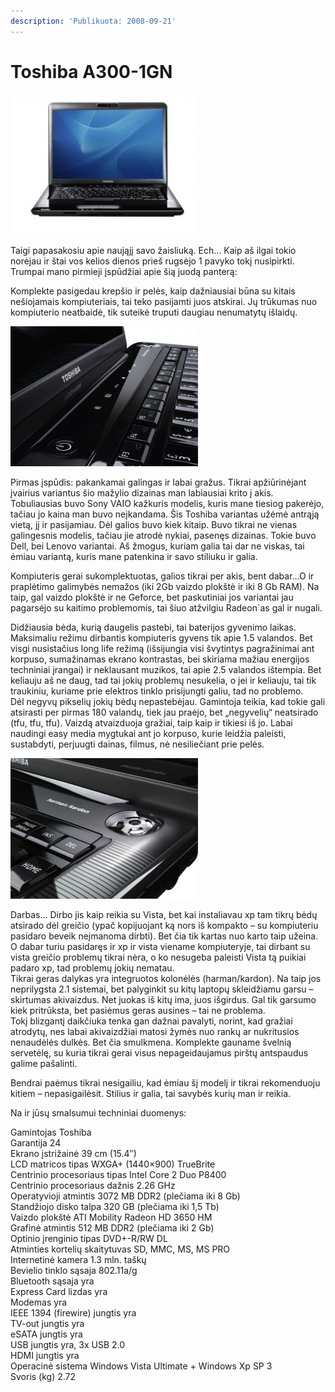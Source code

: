 ```yaml
---
description: 'Publikuota: 2008-09-21'
---
```


# Toshiba A300-1GN

![](../../../../.gitbook/assets/toshiba-satellite-a300-laptop-300x224.jpg)

Taigi papasakosiu apie naująjį savo žaisliuką. Ech… Kaip aš ilgai tokio norėjau ir štai vos kelios dienos prieš rugsėjo 1 pavyko tokį nusipirkti. Trumpai mano pirmieji įspūdžiai apie šią juodą panterą:

Komplekte pasigedau krepšio ir pelės, kaip dažniausiai būna su kitais nešiojamais kompiuteriais, tai teko pasijamti juos atskirai. Jų trūkumas nuo kompiuterio neatbaidė, tik suteikė truputi daugiau nenumatytų išlaidų.

![](../../../../.gitbook/assets/toshiba_satellite_a300_laptop_1-300x224.jpg)

Pirmas įspūdis: pakankamai galingas ir labai gražus. Tikrai apžiūrinėjant įvairius variantus šio mažylio dizainas man labiausiai krito į akis. Tobuliausias buvo Sony VAIO kažkuris modelis, kuris mane tiesiog pakerėjo, tačiau jo kaina man buvo neįkandama. Šis Toshiba variantas užėmė antrąją vietą, jį ir pasijamiau. Dėl galios buvo kiek kitaip. Buvo tikrai ne vienas galingesnis modelis, tačiau jie atrodė nykiai, pasenęs dizainas. Tokie buvo Dell, bei Lenovo variantai. Aš žmogus, kuriam galia tai dar ne viskas, tai ėmiau variantą, kuris mane patenkina ir savo stiliuku ir galia.

Kompiuteris gerai sukomplektuotas, galios tikrai per akis, bent dabar…O ir praplėtimo galimybės nemažos \(iki 2Gb vaizdo plokštė ir iki 8 Gb RAM\). Na taip, gal vaizdo plokštė ir ne Geforce, bet paskutiniai jos variantai jau pagarsėjo su kaitimo problemomis, tai šiuo atžvilgiu Radeon\`as gal ir nugali.

Didžiausia bėda, kurią daugelis pastebi, tai baterijos gyvenimo laikas. Maksimaliu režimu dirbantis kompiuteris gyvens tik apie 1.5 valandos. Bet visgi nusistačius long life režimą \(išsijungia visi švytintys pagražinimai ant korpuso, sumažinamas ekrano kontrastas, bei skiriama mažiau energijos techniniai įrangai\) ir neklausant muzikos, tai apie 2.5 valandos ištempia. Bet keliauju aš ne daug, tad tai jokių problemų nesukelia, o jei ir keliauju, tai tik traukiniu, kuriame prie elektros tinklo prisijungti galiu, tad no problemo.  
Dėl negyvų pikselių jokių bėdų nepastebėjau. Gamintoja teikia, kad tokie gali atsirasti per pirmas 180 valandų, tiek jau praėjo, bet „negyvelių“ neatsirado \(tfu, tfu, tfu\). Vaizdą atvaizduoja gražiai, taip kaip ir tikiesi iš jo. Labai naudingi easy media mygtukai ant jo korpuso, kurie leidžia paleisti, sustabdyti, perjuugti dainas, filmus, nė nesiliečiant prie pelės.

![](../../../../.gitbook/assets/3754013-300x225.jpg)

Darbas… Dirbo jis kaip reikia su Vista, bet kai instaliavau xp tam tikrų bėdų atsirado dėl greičio \(ypač kopijuojant ką nors iš kompakto – su kompiuteriu pasidaro beveik neįmanoma dirbti\). Bet čia tik kartas nuo karto taip užeina. O dabar turiu pasidaręs ir xp ir vista viename kompiuteryje, tai dirbant su vista greičio problemų tikrai nėra, o ko nesugeba paleisti Vista tą puikiai padaro xp, tad problemų jokių nematau.  
Tikrai geras dalykas yra integruotos kolonėlės \(harman/kardon\). Na taip jos neprilygsta 2.1 sistemai, bet palyginkit su kitų laptopų skleidžiamu garsu – skirtumas akivaizdus. Net juokas iš kitų ima, juos išgirdus. Gal tik garsumo kiek pritrūksta, bet pasiėmus geras ausines – tai ne problema.  
Tokį blizgantį daikčiuka tenka gan dažnai pavalyti, norint, kad gražiai atrodytų, nes labai akivaizdžiai matosi žymės nuo rankų ar nukritusios nenaudėlės dulkės. Bet čia smulkmena. Komplekte gauname švelnią servetėlę, su kuria tikrai gerai visus nepageidaujamus pirštų antspaudus galime pašalinti.

Bendrai paėmus tikrai nesigailiu, kad ėmiau šį modelį ir tikrai rekomenduoju kitiem – nepasigailėsit. Stilius ir galia, tai savybės kurių man ir reikia.

Na ir jūsų smalsumui techniniai duomenys:

Gamintojas Toshiba  
Garantija 24  
Ekrano įstrižainė 39 cm \(15.4″\)  
LCD matricos tipas WXGA+ \(1440×900\) TrueBrite  
Centrinio procesoriaus tipas Intel Core 2 Duo P8400  
Centrinio procesoriaus dažnis 2.26 GHz  
Operatyvioji atmintis 3072 MB DDR2 \(plečiama iki 8 Gb\)  
Standžiojo disko talpa 320 GB \(plečiama iki 1,5 Tb\)  
Vaizdo plokštė ATI Mobility Radeon HD 3650 HM  
Grafinė atmintis 512 MB DDR2 \(plečiama iki 2 Gb\)  
Optinio įrenginio tipas DVD+-R/RW DL  
Atminties kortelių skaitytuvas SD, MMC, MS, MS PRO  
Internetinė kamera 1.3 mln. taškų  
Bevielio tinklo sąsaja 802.11a/g  
Bluetooth sąsaja yra  
Express Card lizdas yra  
Modemas yra  
IEEE 1394 \(firewire\) jungtis yra  
TV-out jungtis yra  
eSATA jungtis yra  
USB jungtis yra, 3x USB 2.0  
HDMI jungtis yra  
Operacinė sistema Windows Vista Ultimate + Windows Xp SP 3  
Svoris \(kg\) 2.72

